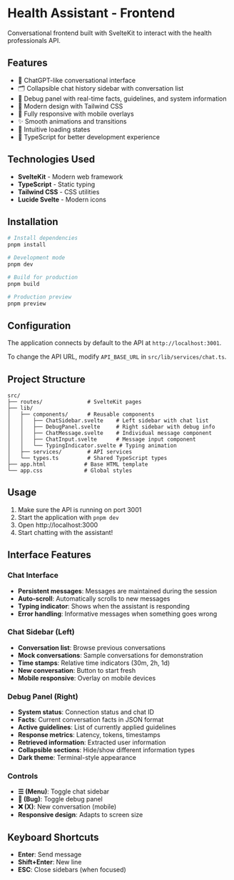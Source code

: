 # Health Assistant - Frontend

Conversational frontend built with SvelteKit to interact with the health professionals API.

## Features

- 💬 ChatGPT-like conversational interface
- 🗂️ Collapsible chat history sidebar with conversation list
- 🐛 Debug panel with real-time facts, guidelines, and system information
- 🎨 Modern design with Tailwind CSS
- 📱 Fully responsive with mobile overlays
- ✨ Smooth animations and transitions
- 🔄 Intuitive loading states
- 🎯 TypeScript for better development experience

## Technologies Used

- **SvelteKit** - Modern web framework
- **TypeScript** - Static typing
- **Tailwind CSS** - CSS utilities
- **Lucide Svelte** - Modern icons

## Installation

```bash
# Install dependencies
pnpm install

# Development mode
pnpm dev

# Build for production
pnpm build

# Production preview
pnpm preview
```

## Configuration

The application connects by default to the API at `http://localhost:3001`. 

To change the API URL, modify `API_BASE_URL` in `src/lib/services/chat.ts`.

## Project Structure

```
src/
├── routes/              # SvelteKit pages
├── lib/
│   ├── components/      # Reusable components
│   │   ├── ChatSidebar.svelte    # Left sidebar with chat list
│   │   ├── DebugPanel.svelte     # Right sidebar with debug info
│   │   ├── ChatMessage.svelte    # Individual message component
│   │   ├── ChatInput.svelte      # Message input component
│   │   └── TypingIndicator.svelte # Typing animation
│   ├── services/        # API services
│   └── types.ts         # Shared TypeScript types
├── app.html            # Base HTML template
└── app.css             # Global styles
```

## Usage

1. Make sure the API is running on port 3001
2. Start the application with `pnpm dev`
3. Open http://localhost:3000
4. Start chatting with the assistant!

## Interface Features

### Chat Interface
- **Persistent messages**: Messages are maintained during the session
- **Auto-scroll**: Automatically scrolls to new messages
- **Typing indicator**: Shows when the assistant is responding
- **Error handling**: Informative messages when something goes wrong

### Chat Sidebar (Left)
- **Conversation list**: Browse previous conversations
- **Mock conversations**: Sample conversations for demonstration
- **Time stamps**: Relative time indicators (30m, 2h, 1d)
- **New conversation**: Button to start fresh
- **Mobile responsive**: Overlay on mobile devices

### Debug Panel (Right)
- **System status**: Connection status and chat ID
- **Facts**: Current conversation facts in JSON format
- **Active guidelines**: List of currently applied guidelines
- **Response metrics**: Latency, tokens, timestamps
- **Retrieved information**: Extracted user information
- **Collapsible sections**: Hide/show different information types
- **Dark theme**: Terminal-style appearance

### Controls
- **☰ (Menu)**: Toggle chat sidebar
- **🐛 (Bug)**: Toggle debug panel
- **❌ (X)**: New conversation (mobile)
- **Responsive design**: Adapts to screen size

## Keyboard Shortcuts

- **Enter**: Send message
- **Shift+Enter**: New line
- **ESC**: Close sidebars (when focused) 